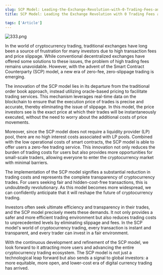 ```yaml
---
slug: SCP Model: Leading-the-Exchange-Revolution-with-0-Trading-Fees-and-0-Slippage Era
title: SCP Model: Leading the Exchange Revolution with 0 Trading Fees and 0 Slippage Era.

tags: ['Article']
---
```


![333.png](https://nftstorage.link/ipfs/bafybeigzskdesvl2t6elutn3q7itw3bc2w5hcjg44g24tg543ghr6lzufm)

In the world of cryptocurrency trading, traditional exchanges have long been a source of frustration for many investors due to high transaction fees and price slippage. While conventional decentralized exchanges have offered some solutions to these issues, the problem of high trading fees remains unavoidable. However, with the advent of the Smart Contract Counterparty (SCP) model, a new era of zero-fee, zero-slippage trading is emerging.

The innovation of the SCP model lies in its departure from the traditional order book approach, instead utilizing oracle-based pricing to facilitate trading services. This mechanism leverages real-time data on the blockchain to ensure that the execution price of trades is precise and accurate, thereby eliminating the issue of slippage. In this model, the price investors see is the exact price at which their trades will be instantaneously executed, without the need to worry about the additional costs of price movements.

Moreover, since the SCP model does not require a liquidity provider (LP) pool, there are no high interest costs associated with LP pools. Combined with the low operational costs of smart contracts, the SCP model is able to offer users a zero-fee trading service. This innovation not only reduces the burden of trading costs for users but also provides more opportunities for small-scale traders, allowing everyone to enter the cryptocurrency market with minimal barriers.

The implementation of the SCP model signifies a substantial reduction in trading costs and represents the complete transparency of cryptocurrency trades. For users seeking fair and hidden-cost-free transactions, this is undoubtedly revolutionary. As this model becomes more widespread, we can confidently anticipate that it will reshape the future of cryptocurrency trading.

Investors often seek ultimate efficiency and transparency in their trades, and the SCP model precisely meets these demands. It not only provides a safer and more efficient trading environment but also reduces trading costs to unprecedented levels by eliminating slippage and fees. In the SCP model's world of cryptocurrency trading, every transaction is instant and transparent, and every trader can invest in a fair environment.

With the continuous development and refinement of the SCP model, we look forward to it attracting more users and advancing the entire cryptocurrency trading ecosystem. The SCP model is not just a technological leap forward but also sends a signal to global investors: a more equitable, more open, and lower-cost era of digital currency trading has arrived.
